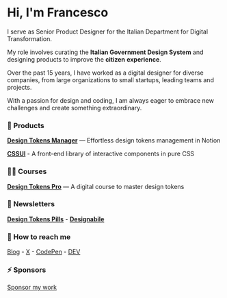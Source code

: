 # Hi, I'm Francesco 

I serve as Senior Product Designer for the Italian Department for Digital Transformation. 

My role involves curating the **Italian Government Design System** and designing products to improve the **citizen** **experience**.

Over the past 15 years, I have worked as a digital designer for diverse companies, from large organizations to small startups, leading teams and projects.

With a passion for design and coding, I am always eager to embrace new challenges and create something extraordinary.

### 🚀 Products
**[Design Tokens Manager](https://zetareticoli.gumroad.com/l/design-tokens-manager)** — Effortless design tokens management in Notion

**[CSSUI](https://cssui.dev)** - A front-end library of interactive components in pure CSS

### 👨‍🏫 Courses
**[Design Tokens Pro](https://designtokens.pro)** — A digital course to master design tokens

### 📮 Newsletters
**[Design Tokens Pills](https://designtokens.substack.com)** - **[Designabile](https://designabile.substack.com)**

### 🙌 How to reach me

[Blog](https://francescoimprota.com/writing/) -
[X](https://twitter.com/zetareticoli) -
[CodePen](https://codepen.io/zetareticoli) - 
[DEV](https://dev.to/zetareticoli) 

### ⚡️ Sponsors

[Sponsor my work](https://github.com/sponsors/zetareticoli)


<!--
**zetareticoli/zetareticoli** is a ✨ _special_ ✨ repository because its `README.md` (this file) appears on your GitHub profile.

Here are some ideas to get you started:

- 🔭 I’m currently working on ...
- 🌱 I’m currently learning ...
- 👯 I’m looking to collaborate on ...
- 🤔 I’m looking for help with ...
- 💬 Ask me about ...
- 
- 😄 Pronouns: ...
- ⚡ Fun fact: ...
-->
